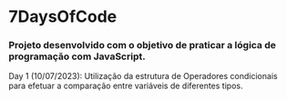 # 7DaysOfCode
### Projeto desenvolvido com o objetivo de praticar a lógica de programação com JavaScript.

Day 1 (10/07/2023): Utilização da estrutura de Operadores condicionais para efetuar a comparação entre variáveis de diferentes tipos.
